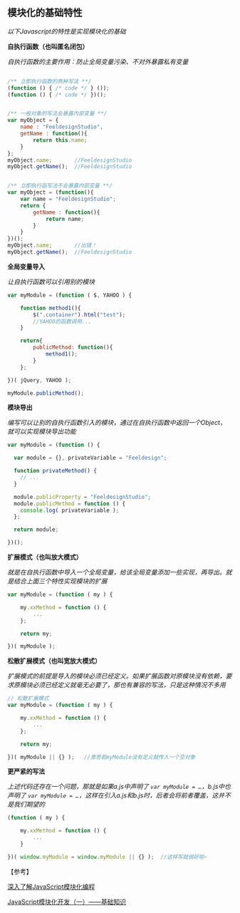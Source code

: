 ## 模块化的基础特性

*以下Javascript的特性是实现模块化的基础* 



**自执行函数（也叫匿名闭包）** 

*自执行函数的主要作用：防止全局变量污染、不对外暴露私有变量* 

```javascript

/** 立即执行函数的两种写法 **/
(function () { /* code */ } ());
(function () { /* code */ })();


/** 一般对象的写法会暴露内部变量 **/
var myObject = {
    name : "FeeldesignStudio",
    getName : function(){
        return this.name;
    }
};
myObject.name;       //FeeldesignStudio
myObject.getName();  //FeeldesignStudio


/** 立即执行函写法不会暴露内部变量 **/
var myObject = (function(){
    var name = "FeeldesignStudio";
    return {
        getName : function(){
            return name;
        }
    }
})();
myObject.name;       //出错！
myObject.getName();  //FeeldesignStudio
```



**全局变量导入** 

*让自执行函数可以引用别的模块* 

```javascript
var myModule = (function ( $, YAHOO ) {

    function method1(){
        $(".container").html("test");
      	//YAHOO的函数调用...
    }

    return{
        publicMethod: function(){
            method1();
        }
    };

})( jQuery, YAHOO );

myModule.publicMethod();
```



**模块导出** 

*编写可以让别的自执行函数引入的模块，通过在自执行函数中返回一个Object，就可以实现模块导出功能* 

```javascript
var myModule = (function () {

  var module = {}, privateVariable = "Feeldesign";

  function privateMethod() {
    // ...
  }

  module.publicProperty = "FeeldesignStudio";
  module.publicMethod = function () {
    console.log( privateVariable );
  };

  return module;

})();
```



**扩展模式（也叫放大模式）** 

*就是在自执行函数中导入一个全局变量，给该全局变量添加一些实现，再导出。就是结合上面三个特性实现模块的扩展* 

```javascript
var myModule = (function ( my ) {

    my.xxMethod = function () {
        ...
    };

    return my;

})( myModule );
```



**松散扩展模式（也叫宽放大模式）** 

*扩展模式的前提是导入的模块必须已经定义。如果扩展函数对原模块没有依赖，要求原模块必须已经定义就毫无必要了，那也有兼容的写法，只是这种情况不多用* 

```javascript
// 松散扩展模式
var myModule = (function ( my ) {

    my.xxMethod = function () {
        ...
    };

    return my;

})( myModule || {} );	//意思若myModule没有定义就传入一个空对象
```



**更严紧的写法** 

*上述代码还存在一个问题，那就是如果a.js中声明了 `var myModule = …`，b.js中也声明了 `var myModule = …`，这样在引入a.js和b.js时，后者会将前者覆盖，这并不是我们期望的* 

```javascript
(function ( my ) {

    my.xxMethod = function () {
        ...
    }

})( window.myModule = window.myModule || {} );	//这样写就很好啦~
```





【参考】

[深入了解JavaScript模块化编程](http://jerryzou.com/posts/jsmodular/) 

[JavaScript模块化开发（一）——基础知识](http://www.feeldesignstudio.com/2013/09/javascript-module-pattern-basics/) 